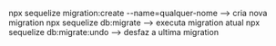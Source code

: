npx sequelize migration:create --name=qualquer-nome --> cria nova migration
npx sequelize db:migrate --> executa migration atual
npx sequelize db:migrate:undo --> desfaz a ultima migration